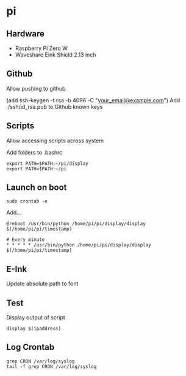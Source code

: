 # pi

## Hardware

+ Raspberry Pi Zero W
+ Waveshare Eink Shield 2.13 inch

## Github

Allow pushing to github

(add ssh-keygen -t rsa -b 4096 -C "your_email@example.com")
Add ./ssh/id_rsa.pub to Github known keys

## Scripts

Allow accessing scripts across system

Add folders to .bashrc

```
export PATH=$PATH:~/pi/display
export PATH=$PATH:~/pi
```

## Launch on boot

```
sudo crontab -e
```

Add…
```
@reboot /usr/bin/python /home/pi/pi/display/display $(/home/pi/pi/timestamp)

# Every minute
* * * * * /usr/bin/python /home/pi/pi/display/display $(/home/pi/pi/timestamp)
```

## E-Ink

Update absolute path to font

## Test

Display output of script

```
display $(ipaddress)
```

## Log Crontab
```
grep CRON /var/log/syslog
tail -f grep CRON /var/log/syslog
```
